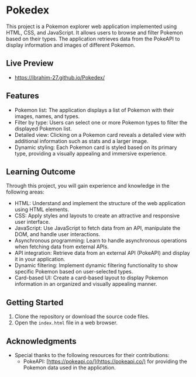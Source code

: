 # Pokedex

This project is a Pokemon explorer web application implemented using HTML, CSS, and JavaScript. It allows users to browse and filter Pokemon based on their types. The application retrieves data from the PokeAPI to display information and images of different Pokemon.

## Live Preview
- https://ibrahim-27.github.io/Pokedex/

## Features

- Pokemon list: The application displays a list of Pokemon with their images, names, and types.
- Filter by type: Users can select one or more Pokemon types to filter the displayed Pokemon list.
- Detailed view: Clicking on a Pokemon card reveals a detailed view with additional information such as stats and a larger image.
- Dynamic styling: Each Pokemon card is styled based on its primary type, providing a visually appealing and immersive experience.

## Learning Outcome

Through this project, you will gain experience and knowledge in the following areas:

- HTML: Understand and implement the structure of the web application using HTML elements.
- CSS: Apply styles and layouts to create an attractive and responsive user interface.
- JavaScript: Use JavaScript to fetch data from an API, manipulate the DOM, and handle user interactions.
- Asynchronous programming: Learn to handle asynchronous operations when fetching data from external APIs.
- API integration: Retrieve data from an external API (PokeAPI) and display it in your application.
- Dynamic filtering: Implement dynamic filtering functionality to show specific Pokemon based on user-selected types.
- Card-based UI: Create a card-based layout to display Pokemon information in an organized and visually appealing manner.

## Getting Started

1. Clone the repository or download the source code files.
2. Open the `index.html` file in a web browser.

## Acknowledgments

- Special thanks to the following resources for their contributions:
  - PokeAPI: [https://pokeapi.co/](https://pokeapi.co/) for providing the Pokemon data used in the application.
